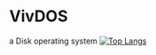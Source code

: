# VivDOS
a Disk operating system
[![Top Langs](https://github-readme-stats.vercel.app/api/top-langs/?org=VivDOS&layout=donut)](https://github.com/anuraghazra/github-readme-stats)
